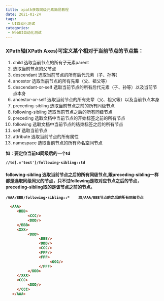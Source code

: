 ```yaml
---
title: xpath获取同级元素简易教程  
date: 2021-01-24  
tags:
 - UI自动化测试
categories: 
 - WebUI自动化测试
---
```


### XPath轴(XPath Axes)可定义某个相对于当前节点的节点集： 
1. child 选取当前节点的所有子元素parent
2. 选取当前节点的父节点 
3. descendant 选取当前节点的所有后代元素（子、孙等） 
4. ancestor 选取当前节点的所有先辈（父、祖父等） 
5. descendant-or-self 选取当前节点的所有后代元素（子、孙等）以及当前节点本身 
6. ancestor-or-self 选取当前节点的所有先辈（父、祖父等）以及当前节点本身 
7. preceding-sibling 选取当前节点之前的所有同级节点 
8. following-sibling 选取当前节点之后的所有同级节点 
9. preceding 选取文档中当前节点的开始标签之前的所有节点 
10. following 选取文档中当前节点的结束标签之后的所有节点 
11. self 选取当前节点 
12. attribute 选取当前节点的所有属性 
13. namespace 选取当前节点的所有命名空间节点 
    
<strong>如：要定位当前td同级后的一个td<strong/>

```html
//td[.='text']/following-sibling::td
```
#### following-sibling 选取当前节点之后的所有同级节点,跟preceding-sibling一样都是选取同级同父的节点，只不过following是取对应节点之后的节点，preceding-sibling取的是该节点之前的节点。
```html
/AAA/BBB/following-sibling::*    取/AAA/BBB节点的之后的所有同级节点

  <AAA> 
     <BBB> 
          <CCC/> 
          <DDD/> 
     </BBB> 
     <XXX> 
          <DDD> 
               <EEE/> 
               <DDD/> 
               <CCC/> 
               <FFF/> 
               <FFF> 
                    <GGG/> 
               </FFF> 
          </DDD> 
     </XXX> 
     <CCC> 
          <DDD/> 
     </CCC> 
   </AAA>
```



